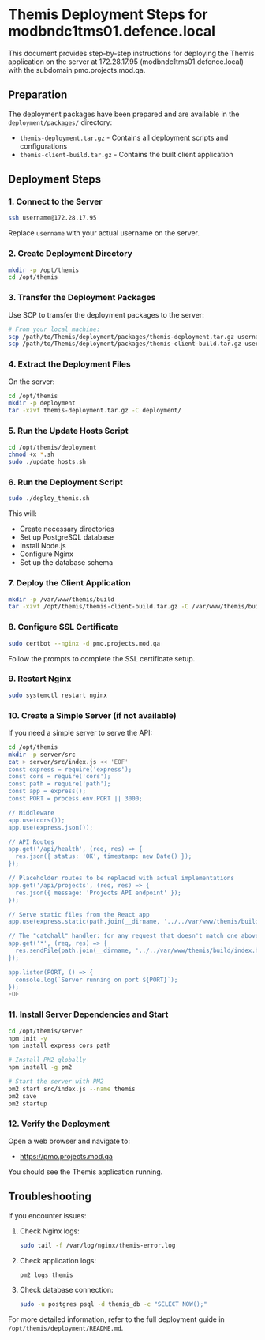 # Themis Deployment Steps for modbndc1tms01.defence.local

This document provides step-by-step instructions for deploying the Themis application on the server at 172.28.17.95 (modbndc1tms01.defence.local) with the subdomain pmo.projects.mod.qa.

## Preparation

The deployment packages have been prepared and are available in the `deployment/packages/` directory:
- `themis-deployment.tar.gz` - Contains all deployment scripts and configurations
- `themis-client-build.tar.gz` - Contains the built client application

## Deployment Steps

### 1. Connect to the Server

```bash
ssh username@172.28.17.95
```

Replace `username` with your actual username on the server.

### 2. Create Deployment Directory

```bash
mkdir -p /opt/themis
cd /opt/themis
```

### 3. Transfer the Deployment Packages

Use SCP to transfer the deployment packages to the server:

```bash
# From your local machine:
scp /path/to/Themis/deployment/packages/themis-deployment.tar.gz username@172.28.17.95:/opt/themis/
scp /path/to/Themis/deployment/packages/themis-client-build.tar.gz username@172.28.17.95:/opt/themis/
```

### 4. Extract the Deployment Files

On the server:

```bash
cd /opt/themis
mkdir -p deployment
tar -xzvf themis-deployment.tar.gz -C deployment/
```

### 5. Run the Update Hosts Script

```bash
cd /opt/themis/deployment
chmod +x *.sh
sudo ./update_hosts.sh
```

### 6. Run the Deployment Script

```bash
sudo ./deploy_themis.sh
```

This will:
- Create necessary directories
- Set up PostgreSQL database
- Install Node.js
- Configure Nginx
- Set up the database schema

### 7. Deploy the Client Application

```bash
mkdir -p /var/www/themis/build
tar -xzvf /opt/themis/themis-client-build.tar.gz -C /var/www/themis/build/
```

### 8. Configure SSL Certificate

```bash
sudo certbot --nginx -d pmo.projects.mod.qa
```

Follow the prompts to complete the SSL certificate setup.

### 9. Restart Nginx

```bash
sudo systemctl restart nginx
```

### 10. Create a Simple Server (if not available)

If you need a simple server to serve the API:

```bash
cd /opt/themis
mkdir -p server/src
cat > server/src/index.js << 'EOF'
const express = require('express');
const cors = require('cors');
const path = require('path');
const app = express();
const PORT = process.env.PORT || 3000;

// Middleware
app.use(cors());
app.use(express.json());

// API Routes
app.get('/api/health', (req, res) => {
  res.json({ status: 'OK', timestamp: new Date() });
});

// Placeholder routes to be replaced with actual implementations
app.get('/api/projects', (req, res) => {
  res.json({ message: 'Projects API endpoint' });
});

// Serve static files from the React app
app.use(express.static(path.join(__dirname, '../../var/www/themis/build')));

// The "catchall" handler: for any request that doesn't match one above, send back React's index.html file.
app.get('*', (req, res) => {
  res.sendFile(path.join(__dirname, '../../var/www/themis/build/index.html'));
});

app.listen(PORT, () => {
  console.log(`Server running on port ${PORT}`);
});
EOF
```

### 11. Install Server Dependencies and Start

```bash
cd /opt/themis/server
npm init -y
npm install express cors path

# Install PM2 globally
npm install -g pm2

# Start the server with PM2
pm2 start src/index.js --name themis
pm2 save
pm2 startup
```

### 12. Verify the Deployment

Open a web browser and navigate to:
- https://pmo.projects.mod.qa

You should see the Themis application running.

## Troubleshooting

If you encounter issues:

1. Check Nginx logs:
   ```bash
   sudo tail -f /var/log/nginx/themis-error.log
   ```

2. Check application logs:
   ```bash
   pm2 logs themis
   ```

3. Check database connection:
   ```bash
   sudo -u postgres psql -d themis_db -c "SELECT NOW();"
   ```

For more detailed information, refer to the full deployment guide in `/opt/themis/deployment/README.md`. 
